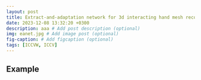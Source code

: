 ```yaml
---
layout: post
title: Extract-and-adaptation network for 3d interacting hand mesh recovery. ICCVW (Oral), 2023.
date: 2023-12-08 13:32:20 +0300
description: aaa # Add post description (optional)
img: eanet.jpg # Add image post (optional)
fig-caption: # Add figcaption (optional)
tags: [ICCVW, ICCV]
---
```

## Example
